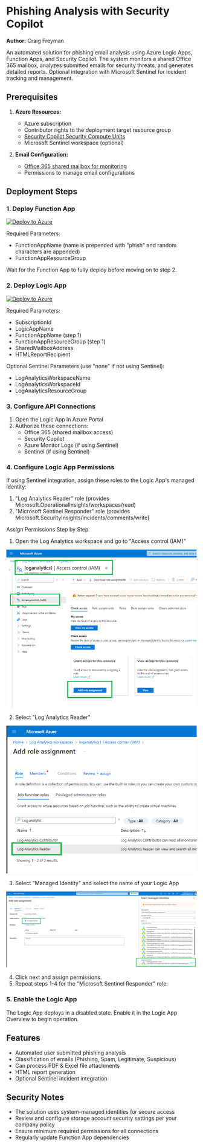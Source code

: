 # Phishing Analysis with Security Copilot
**Author:** Craig Freyman

An automated solution for phishing email analysis using Azure Logic Apps, Function Apps, and Security Copilot. The system monitors a shared Office 365 mailbox, analyzes submitted emails for security threats, and generates detailed reports. Optional integration with Microsoft Sentinel for incident tracking and management.

## Prerequisites

1. **Azure Resources:**
   - Azure subscription
   - Contributor rights to the deployment target resource group
   - [Security Copilot Security Compute Units](https://learn.microsoft.com/en-us/copilot/security/get-started-security-copilot)
   - Microsoft Sentinel workspace (optional)

2. **Email Configuration:**
   - [Office 365 shared mailbox for monitoring](https://learn.microsoft.com/en-us/microsoft-365/admin/email/create-a-shared-mailbox?view=o365-worldwide)
   - Permissions to manage email configurations

## Deployment Steps

### 1. Deploy Function App

[![Deploy to Azure](https://aka.ms/deploytoazurebutton)](https://portal.azure.com/#create/Microsoft.Template/uri/https%3A%2F%2Fraw.githubusercontent.com%2FAzure%2FCopilot-For-Security%2Fmain%2FLogic%20Apps%2FSecCopilot-UserReportedPhishing-FuncApp_parsingV2%2Ffunctionapp_azuredeploy.json)

Required Parameters:
- FunctionAppName (name is prepended with "phish" and random characters are appended)
- FunctionAppResourceGroup

Wait for the Function App to fully deploy before moving on to step 2.

### 2. Deploy Logic App

[![Deploy to Azure](https://aka.ms/deploytoazurebutton)](https://portal.azure.com/#create/Microsoft.Template/uri/https%3A%2F%2Fraw.githubusercontent.com%2FAzure%2FCopilot-For-Security%2Fmain%2FLogic%20Apps%2FSecCopilot-UserReportedPhishing-FuncApp_parsingV2%2Flogicapp_azuredeploy.json)

Required Parameters:
- SubscriptionId
- LogicAppName
- FunctionAppName (step 1)
- FunctionAppResourceGroup (step 1)
- SharedMailboxAddress
- HTMLReportRecipient

Optional Sentinel Parameters (use "none" if not using Sentinel):
- LogAnalyticsWorkspaceName
- LogAnalyticsWorkspaceId
- LogAnalyticsResourceGroup

### 3. Configure API Connections

1. Open the Logic App in Azure Portal
2. Authorize these connections:
   - Office 365 (shared mailbox access)
   - Security Copilot
   - Azure Monitor Logs (if using Sentinel)
   - Sentinel (if using Sentinel)

### 4. Configure Logic App Permissions

If using Sentinel integration, assign these roles to the Logic App's managed identity:

1. "Log Analytics Reader" role (provides Microsoft.OperationalInsights/workspaces/read)
2. "Microsoft Sentinel Responder" role (provides Microsoft.SecurityInsights/incidents/comments/write)

Assign Permissions Step by Step

1. Open the Log Analytics workspace and go to "Access control (IAM)"

![alt text](image.png)

2. Select "Log Analytics Reader"

![alt text](image-1.png)

3. Select "Managed Identity" and select the name of your Logic App

![alt text](image-2.png)

4. Click next and assign permissions.
5. Repeat steps 1-4 for the "Microsoft Sentinel Responder" role.

### 5. Enable the Logic App

The Logic App deploys in a disabled state. Enable it in the Logic App Overview to begin operation.

## Features

- Automated user submitted phishing analysis
- Classification of emails (Phishing, Spam, Legitimate, Suspicious)
- Can process PDF & Excel file attachments
- HTML report generation
- Optional Sentinel incident integration

## Security Notes

- The solution uses system-managed identities for secure access
- Review and configure storage account security settings per your company policy
- Ensure minimum required permissions for all connections
- Regularly update Function App dependencies